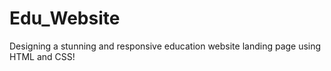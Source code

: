 # Edu_Website
 Designing a stunning and responsive education website landing page using HTML and CSS!
